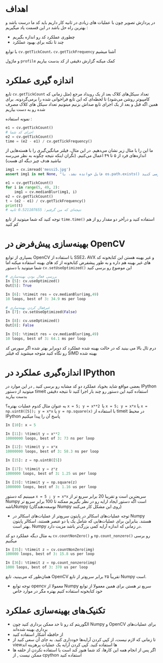 # اهداف
در پردازش تصویر چون با عملیات های زیادی در ثانیه کار داریم باید کد ما درست باشد و بهترین راه حل باشد
در این قسمت یاد میگیریم :
* چطوری عملکرد کد رو اندازه بگیریم
* چند تا نکته برای بهبود عملکرد

با توابع `cv.getTickCount`، `cv.getTickFrequency` آشنا میشیم

و ماژول `profile` کمک میکنه گزارش دقیقی از کد بدست بیاریم

# اندازه گیری عملکرد

تابع `cv.getTickCount` تعداد سیکل‌های کلاک بعد از یک رویداد مرجع (مثل زمانی که کامپیوتر روشن می‌شود) تا لحظه‌ای که این تابع فراخوانی شده را برمی‌گردونه.
برای همین اگه قبل و بعد از یک اجرای تابع صداش بزنیم میتونیم تعداد سیکل های کلاک مصرف شده رو به دست بیاریم

نمونه استفاده : 

```python
e1 = cv.getTickCount()
# اجرای کد شما
e2 = cv.getTickCount()
time = (e2 - e1) / cv.getTickFrequency()
```

ما این را با مثال زیر نشان می‌دهیم. در این مثال، فیلتر میانگین‌گیری را با هسته‌هایی از اندازه‌های فرد از ۵ تا ۴۹ اعمال می‌کنیم. (نگران اینکه نتیجه چگونه به نظر می‌رسه نباشید هدف چیز دیگه ای هست)

```python
img1 = cv.imread('messi5.jpg')
assert img1 is not None, "فایل خوانده نشد، با os.path.exists() بررسی کنید"

e1 = cv.getTickCount()
for i in range(5, 49, 2):
    img1 = cv.medianBlur(img1, i)
e2 = cv.getTickCount()
t = (e2 - e1) / cv.getTickFrequency()
print(t)
# نتیجه‌ای که من گرفتم: 0.521107655 ثانیه

```
توجه کنید که شما میتونید از تابع `time.time()` استفاده کنید و درآخر دو مقدار رو از هم کم کنید

# بهینه‌سازی پیش‌فرض در OpenCV
بسیاری از توابع OpenCV با استفاده از SSE2، AVX و غیر بهینه‌ هستن
این کتابخونه کد های غیر بهینه هم داره و به طور پیشفرض کتابخونه از کد های بهینه استفاده میکنه
اما شما میتونید با دستور `cv.setUseOptimized()` این موضوع رو برسی کنید

```python
# بررسی فعال بودن بهینه‌سازی
In [5]: cv.useOptimized()
Out[5]: True

In [6]: %timeit res = cv.medianBlur(img,49)
10 loops, best of 3: 34.9 ms per loop

# غیرفعال کردن بهینه‌سازی
In [7]: cv.setUseOptimized(False)

In [8]: cv.useOptimized()
Out[8]: False

In [9]: %timeit res = cv.medianBlur(img,49)
10 loops, best of 3: 64.1 ms per loop
```

درم ثال بالا می بینید که در حالت بهینه شده عملکرد کد دوبرابر بهتر شده
اگر سورس کد رو نگاه کنید متوجه میشوید که  فیلتر SIMD بهینه شده

# اندازه‌گیری عملکرد در IPython

بعضی مواقع شاید بخویاد عملکرد دو کد مشابه رو برسی کنید , در این موارد در IPython میتونید از دستور timeit استفاده کنید
این دستور رو چند بار اجرا کنید تا نتیجه دقیقی بدست بیارید

به عنوان مثال کدوم عملیات بهتره؟
`x = 5; y = x**2 `یا `x = 5; y = x*x` یا `x = np.uint8([5]); y = x*x` یا `y = np.square(x)`
با استفاده از timeit در محیط IPython پاسخ آن را پیدا میکنیم

```python
In [10]: x = 5

In [11]: %timeit y = x**2
10000000 loops, best of 3: 73 ns per loop

In [12]: %timeit y = x*x
10000000 loops, best of 3: 58.3 ns per loop

In [15]: z = np.uint8([5])

In [17]: %timeit y = z*z
1000000 loops, best of 3: 1.25 us per loop

In [19]: %timeit y = np.square(z)
1000000 loops, best of 3: 1.16 us per loop
```

میبینیم که دستور `x = 5 ; y = x*x` سریعترین است و تقریبا 20 برابر سریع تر از Numpy است
اگه دستور ایجاد ارایه رو در نظر بگیریم ممکنه تا 100 برابر سریع تر باشهNumpy
(توسعه‌دهندگان Numpy روی این مشکل کار می‌کنند)

* توجه
عملیات‌های اسکالر در پایتون سریع‌تر از عملیات‌های اسکالر در Numpy هستند. بنابراین برای عملیات‌هایی که شامل یک یا دو عنصر هستند، اسکالر پایتون بهتر است. Numpy در زمانی که اندازه آرایه کمی بزرگ‌تر باشد مزیت دارد.


یه مثال دیگه
عملکرد دو کد `cv.countNonZero()` و `np.count_nonzero()` رو برسی میکنیم

```python
In [35]: %timeit z = cv.countNonZero(img)
100000 loops, best of 3: 15.8 us per loop

In [36]: %timeit z = np.count_nonzero(img)
1000 loops, best of 3: 370 us per loop

```
همان‌طور که می‌بینید، تابع OpenCV تقریباً ۲۵ برابر سریع‌تر از تابع Numpy است.

* توجه
توابع opencv معمولا از Numpy سریع تر هستن برای همین معمولا از توابع خود کتابخونه استفاده کنیم بهتره 
مگر در موارد خاص


# تکنیک‌های بهینه‌سازی عملکرد
* الگوریتم کد رو تا حد ممکن برداری کنید چون Numpy و OpenCV برای عملیات‌های برداری بهینه شده‌اند
* از حافظه آشکار استفاده کنید
* تا زمانی که لازم نیست، از کپی کردن آرایه‌ها خودداری کنید. به جای آن سعی کنید از view‌ها استفاده کنید. کپی کردن آرایه یک عملیات پرهزینه اند
* اگر پس از انجام همه این کارها، کد شما هنوز کند است یا استفاده نکردن از حلقه ها ممکن نیست , از cpython استفاده کنید




